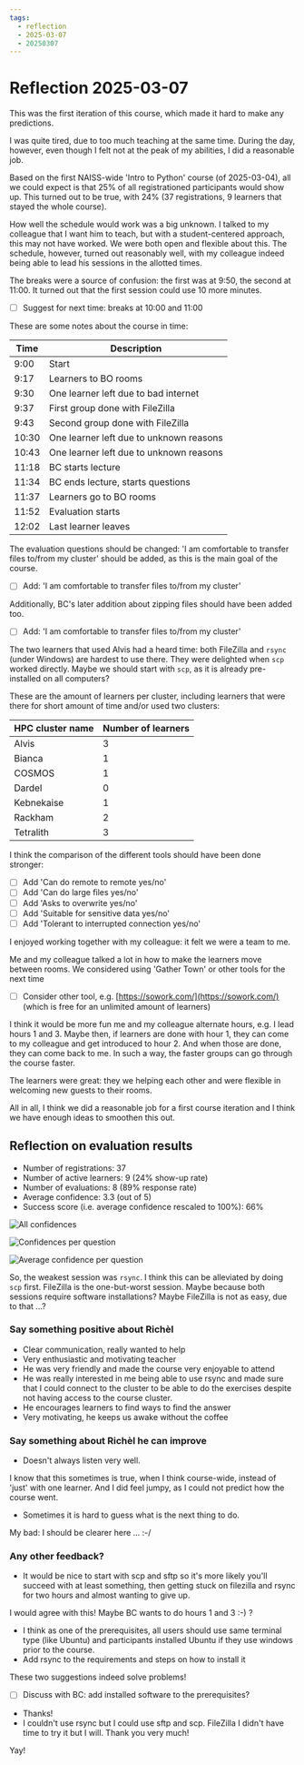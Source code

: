 ```yaml
---
tags:
  - reflection
  - 2025-03-07
  - 20250307
---
```


# Reflection 2025-03-07

This was the first iteration of this course, which made it hard
to make any predictions.

I was quite tired, due to too much teaching at the same time.
During the day, however, even though I felt not at the peak
of my abilities, I did a reasonable job.

Based on the first NAISS-wide 'Intro to
Python' course (of 2025-03-04), all we could expect is that
25% of all registrationed participants would show up.
This turned out to be true, with 24% (37 registrations, 9 learners
that stayed the whole course).

How well the schedule would work was a big unknown. I talked to
my colleague that I want him to teach, but with a student-centered approach,
this may not have worked. We were both open and flexible about this.
The schedule, however, turned out reasonably well, with my colleague
indeed being able to lead his sessions in the allotted times.

The breaks were a source of confusion: the first was at 9:50, the second
at 11:00. It turned out that the first session could use 10 more minutes.

- [ ] Suggest for next time: breaks at 10:00 and 11:00

These are some notes about the course in time:

Time |Description
-----|---------------------------------------
9:00 |Start
9:17 |Learners to BO rooms
9:30 |One learner left due to bad internet
9:37 |First group done with FileZilla
9:43 |Second group done with FileZilla
10:30|One learner left due to unknown reasons
10:43|One learner left due to unknown reasons
11:18|BC starts lecture
11:34|BC ends lecture, starts questions
11:37|Learners go to BO rooms
11:52|Evaluation starts
12:02|Last learner leaves

The evaluation questions should be changed:
'I am comfortable to transfer files to/from my cluster' should be
added, as this is the main goal of the course.

- [ ] Add: 'I am comfortable to transfer files to/from my cluster'

Additionally, BC's later addition about zipping files should have
been added too.

- [ ] Add: 'I am comfortable to transfer files to/from my cluster'

The two learners that used Alvis had a heard time: both
FileZilla and `rsync` (under Windows) are hardest to use there.
They were delighted when `scp` worked directly.
Maybe we should start with `scp`, as it is already pre-installed
on all computers?

These are the amount of learners per cluster,
including learners that were there for short amount of time
and/or used two clusters:

HPC cluster name|Number of learners
----------------|------------------
Alvis           |3
Bianca          |1
COSMOS          |1
Dardel          |0
Kebnekaise      |1
Rackham         |2
Tetralith       |3

I think the comparison of the different tools should have been done
stronger:

- [ ] Add 'Can do remote to remote yes/no'
- [ ] Add 'Can do large files yes/no'
- [ ] Add 'Asks to overwrite yes/no'
- [ ] Add 'Suitable for sensitive data yes/no'
- [ ] Add 'Tolerant to interrupted connection yes/no'

I enjoyed working together with my colleague: it felt we were a team to me.

Me and my colleague talked a lot in how to make the learners move between
rooms. We considered using 'Gather Town' or other tools for the next time

- [ ] Consider other tool, e.g. [https://sowork.com/](https://sowork.com/)
  (which is free for an unlimited amount of learners)

I think it would be more fun me and my colleague alternate hours,
e.g. I lead hours 1 and 3. Maybe then, if learners are done with hour 1,
they can come to my colleague and get introduced to hour 2. And when
those are done, they can come back to me. In such a way, the faster
groups can go through the course faster.

The learners were great: they we helping each other and were
flexible in welcoming new guests to their rooms.

All in all, I think we did a reasonable job for a first course iteration
and I think we have enough ideas to smoothen this out.

## Reflection on evaluation results

- Number of registrations: 37
- Number of active learners: 9 (24% show-up rate)
- Number of evaluations: 8 (89% response rate)
- Average confidence: 3.3 (out of 5)
- Success score (i.e. average confidence rescaled to 100%): 66%

![All confidences](../../evaluations/20250307/all_confidences.png)

![Confidences per question](../../evaluations/20250307/confidences_per_question.png)

![Average confidence per question](../../evaluations/20250307/average_confidences_per_question.png)

So, the weakest session was `rsync`. I think this can be alleviated by doing
`scp` first. FileZilla is the one-but-worst session. Maybe
because both sessions require software installations?
Maybe FileZilla is not as easy, due to that ...?

### Say something positive about Richèl

- Clear communication, really wanted to help
- Very enthusiastic and motivating teacher
- He was very friendly and made the course very enjoyable to attend
- He was really interested in me being able to use rsync and made sure
  that I could connect to the cluster to be able to do the exercises
  despite not having access to the course cluster.
- He encourages learners to find ways to find the answer
- Very motivating, he keeps us awake without the coffee

### Say something about Richèl he can improve

- Doesn't always listen very well.

I know that this sometimes is true, when I think course-wide, instead
of 'just' with one learner. And I did feel jumpy, as I could not
predict how the course went.

- Sometimes it is hard to guess what is the next thing to do.

My bad: I should be clearer here ... :-/

### Any other feedback?

- It would be nice to start with scp and sftp so it's more likely you'll
  succeed with at least something, then getting stuck on filezilla
  and rsync for two hours and almost wanting to give up.

I would agree with this! Maybe BC wants to do hours 1 and 3 :-) ?

- I think as one of the prerequisites,
  all users should use same terminal type (like Ubuntu) and participants
  installed Ubuntu if they use windows prior to the course.
- Add rsync to the requirements and steps on how to install it

These two suggestions indeed solve problems!

- [ ] Discuss with BC: add installed software to the prerequisites?

- Thanks!
- I couldn't use rsync but I could use sftp and scp. FileZilla I didn't have
  time to try it but I will. Thank you very much!

Yay!

